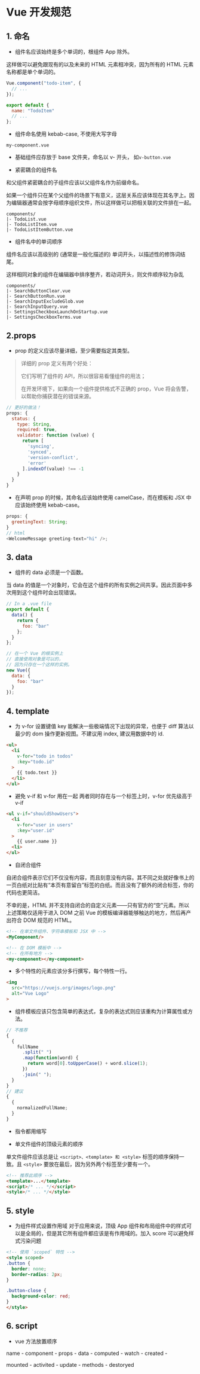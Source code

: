 # Vue 开发规范

## 1. 命名

- 组件名应该始终是多个单词的，根组件 App 除外。

这样做可以避免跟现有的以及未来的 HTML 元素相冲突，因为所有的 HTML 元素名称都是单个单词的。

```js
Vue.component("todo-item", {
  // ...
});

export default {
  name: "TodoItem"
  // ...
};
```

- 组件命名使用 kebab-case, 不使用大写字母

```
my-component.vue
```

- 基础组件应存放于 base 文件夹，命名以 v- 开头， 如`v-button.vue`

- 紧密耦合的组件名

和父组件紧密耦合的子组件应该以父组件名作为前缀命名。

如果一个组件只在某个父组件的场景下有意义，这层关系应该体现在其名字上。因为编辑器通常会按字母顺序组织文件，所以这样做可以把相关联的文件排在一起。

```
components/
|- TodoList.vue
|- TodoListItem.vue
|- TodoListItemButton.vue
```

- 组件名中的单词顺序

组件名应该以高级别的 (通常是一般化描述的) 单词开头，以描述性的修饰词结尾。

这样相同对象的组件在编辑器中排序整齐，若动词开头，则文件顺序较为杂乱

```
components/
|- SearchButtonClear.vue
|- SearchButtonRun.vue
|- SearchInputExcludeGlob.vue
|- SearchInputQuery.vue
|- SettingsCheckboxLaunchOnStartup.vue
|- SettingsCheckboxTerms.vue
```

## 2.props

- prop 的定义应该尽量详细，至少需要指定其类型。

> 详细的 prop 定义有两个好处：
>
> 它们写明了组件的 API，所以很容易看懂组件的用法；
>
> 在开发环境下，如果向一个组件提供格式不正确的 prop，Vue 将会告警，以帮助你捕获潜在的错误来源。

```js
// 更好的做法！
props: {
  status: {
    type: String,
    required: true,
    validator: function (value) {
      return [
        'syncing',
        'synced',
        'version-conflict',
        'error'
      ].indexOf(value) !== -1
    }
  }
}
```

- 在声明 prop 的时候，其命名应该始终使用 camelCase，而在模板和 JSX 中应该始终使用 kebab-case。

```js
props: {
  greetingText: String;
}
// html
<WelcomeMessage greeting-text="hi" />;
```

## 3. data

- 组件的 data 必须是一个函数。

当 data 的值是一个对象时，它会在这个组件的所有实例之间共享。因此页面中多次用到这个组件时会出现错误。

```js
// In a .vue file
export default {
  data() {
    return {
      foo: "bar"
    };
  }
};

// 在一个 Vue 的根实例上
// 直接使用对象是可以的，
// 因为只存在一个这样的实例。
new Vue({
  data: {
    foo: "bar"
  }
});
```

## 4. template

- 为 v-for 设置键值 key
  能解决一些极端情况下出现的异常，也便于 diff 算法以最少的 dom 操作更新视图。不建议用 index, 建议用数据中的 id.

```html
<ul>
  <li
    v-for="todo in todos"
    :key="todo.id"
  >
    {{ todo.text }}
  </li>
</ul>
```

- 避免 v-if 和 v-for 用在一起
  两者同时存在与一个标签上时，v-for 优先级高于 v-if

```html
<ul v-if="shouldShowUsers">
  <li
    v-for="user in users"
    :key="user.id"
  >
    {{ user.name }}
  <li>
</ul>
```

- 自闭合组件

自闭合组件表示它们不仅没有内容，而且刻意没有内容。其不同之处就好像书上的一页白纸对比贴有“本页有意留白”标签的白纸。而且没有了额外的闭合标签，你的代码也更简洁。

不幸的是，HTML 并不支持自闭合的自定义元素——只有官方的“空”元素。所以上述策略仅适用于进入 DOM 之前 Vue 的模板编译器能够触达的地方，然后再产出符合 DOM 规范的 HTML。

```html
<!-- 在单文件组件、字符串模板和 JSX 中 -->
<MyComponent/>

<!-- 在 DOM 模板中 -->
<!-- 在所有地方 -->
<my-component></my-component>
```

- 多个特性的元素应该分多行撰写，每个特性一行。

```html
<img
  src="https://vuejs.org/images/logo.png"
  alt="Vue Logo"
>
```

- 组件模板应该只包含简单的表达式，复杂的表达式则应该重构为计算属性或方法。

```js
// 不推荐
{
  {
    fullName
      .split(" ")
      .map(function(word) {
        return word[0].toUpperCase() + word.slice(1);
      })
      .join(" ");
  }
}
// 建议
{
  {
    normalizedFullName;
  }
}
```

- 指令都用缩写

- 单文件组件的顶级元素的顺序

单文件组件应该总是让 `<script>、<template> 和 <style>` 标签的顺序保持一致。且 `<style>` 要放在最后，因为另外两个标签至少要有一个。

```html
<!-- 推荐此顺序 -->
<template>...</template>
<script>/* ... */</script>
<style>/* ... */</style>
```

## 5. style

- 为组件样式设置作用域
  对于应用来说，顶级 App 组件和布局组件中的样式可以是全局的，但是其它所有组件都应该是有作用域的。加入 score 可以避免样式污染问题

```html
<!-- 使用 `scoped` 特性 -->
<style scoped>
.button {
  border: none;
  border-radius: 2px;
}

.button-close {
  background-color: red;
}
</style>
```

## 6. script

- vue 方法放置顺序

name - component - props - data - computed - watch - created -

mounted - activited - update - methods - destoryed
